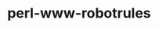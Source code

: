 ---
title: "perl-www-robotrules"
layout: cache
categories: [package, develop-2024-10-06]
meta: {"versions": ["6.02"], "compilers": ["gcc@=11.4.0"], "oss": ["ubuntu22.04"], "platforms": ["linux"], "targets": ["x86_64_v3"], "stacks": ["e4s", "root"], "num_specs": 1, "num_specs_by_stack": {"e4s": 1, "root": 1}}
spec_details: [{"hash": "k6veu7jtyy4inrbllwepy36uhgmegdmc", "compiler": "gcc@=11.4.0", "versions": ["6.02"], "os": "ubuntu22.04", "platform": "linux", "target": "x86_64_v3", "variants": ["build_system=perl"], "stacks": ["e4s", "root"], "size": "-", "tarball": "https://binaries.spack.io/develop-2024-10-06/build_cache/linux-ubuntu22.04-x86_64_v3/gcc-11.4.0/perl-www-robotrules-6.02/linux-ubuntu22.04-x86_64_v3-gcc-11.4.0-perl-www-robotrules-6.02-k6veu7jtyy4inrbllwepy36uhgmegdmc.spack"}]
---